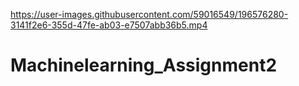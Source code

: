 

https://user-images.githubusercontent.com/59016549/196576280-3141f2e6-355d-47fe-ab03-e7507abb36b5.mp4




# Machinelearning_Assignment2
